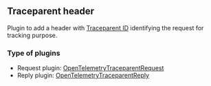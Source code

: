 ## Traceparent header

Plugin to add a header with [Traceparent ID](https://www.w3.org/TR/trace-context/#traceparent-header ) identifying the request for tracking purpose.

### Type of plugins

- Request plugin: [OpenTelemetryTraceparentRequest](./open-telemetry.traceparent.request.ts)
- Reply plugin: [OpenTelemetryTraceparentReply](./open-telemetry.traceparent.reply.ts)

